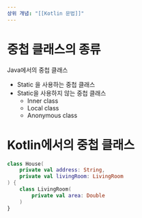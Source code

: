 ```yaml
---
상위 개념: "[[Kotlin 문법]]"
---
```

# 중첩 클래스의 종류

Java에서의 중첩 클래스
- Static 을 사용하는 중첩 클래스
- Static을 사용하지 않는 중첩 클래스
	- Inner class
	- Local class
	- Anonymous class

# Kotlin에서의 중첩 클래스

```kotlin
class House(
	private val address: String,
	private val livingRoom: LivingRoom
) {
	class LivingRoom(
		private val area: Double
	)
}
```